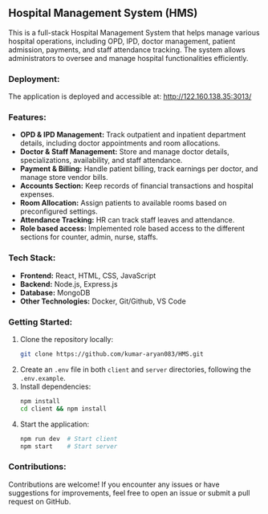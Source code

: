 ## Hospital Management System (HMS)

This is a full-stack Hospital Management System that helps manage various hospital operations, including OPD, IPD, doctor management, patient admission, payments, and staff attendance tracking. The system allows administrators to oversee and manage hospital functionalities efficiently.

### Deployment:

The application is deployed and accessible at:  http://122.160.138.35:3013/

### Features:

- **OPD & IPD Management:** Track outpatient and inpatient department details, including doctor appointments and room allocations.
- **Doctor & Staff Management:** Store and manage doctor details, specializations, availability, and staff attendance.
- **Payment & Billing:** Handle patient billing, track earnings per doctor, and manage store vendor bills.
- **Accounts Section:** Keep records of financial transactions and hospital expenses.
- **Room Allocation:** Assign patients to available rooms based on preconfigured settings.
- **Attendance Tracking:** HR can track staff leaves and attendance.
- **Role based access:** Implemented role based access to the different sections for counter, admin, nurse, staffs.

### Tech Stack:

- **Frontend:** React, HTML, CSS, JavaScript
- **Backend:** Node.js, Express.js
- **Database:** MongoDB
- **Other Technologies:** Docker, Git/Github, VS Code

### Getting Started:

1. Clone the repository locally:
   ```sh
   git clone https://github.com/kumar-aryan083/HMS.git
   ```
2. Create an `.env` file in both `client` and `server` directories, following the `.env.example`.
3. Install dependencies:
   ```sh
   npm install
   cd client && npm install
   ```
4. Start the application:
   ```sh
   npm run dev  # Start client
   npm start    # Start server
   ```

### Contributions:

Contributions are welcome! If you encounter any issues or have suggestions for improvements, feel free to open an issue or submit a pull request on GitHub.
